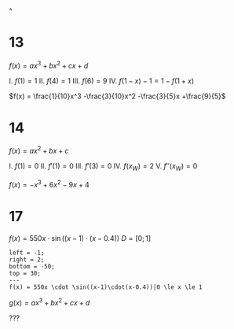^
# 13
$f(x) = ax^3 +bx^2 +cx +d$

  I. $f(1) = 1$
 II. $f(4) = 1$
III. $f(6) = 9$
 IV. $f(1-x)-1=1-f(1+x)$

$f(x) = \frac{1}{10}x^3 -\frac{3}{10}x^2 -\frac{3}{5}x +\frac{9}{5}$
# 14
$f(x) = ax^2 +bx +c$

  I. $f(1) = 0$
 II. $f'(1) = 0$
III. $f'(3) = 0$
 IV. $f(x_{W}) = 2$
  V. $f''(x_{W}) = 0$

$f(x) = -x^3 +6x^2 -9x +4$

# 17
$f(x) = 550x\cdot \sin((x-1)\cdot(x-0.4))$ $D=[0;1]$
```desmos-graph
left = -1;
right = 2;
bottom = -50;
top = 30;
---
f(x) = 550x \cdot \sin((x-1)\cdot(x-0.4))|0 \le x \le 1
```

$g(x) = ax^3 +bx^2 +cx +d$

???
